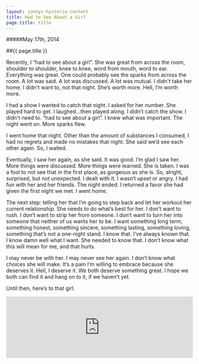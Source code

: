 ```yaml
---
layout: jonnys-hysteria-content
title: Had to See About a Girl
page.title: title
---
```

#####May 17th, 2014

##{{ page.title }}

Recently, I “had to see about a girl”. She was great from across the room, shoulder to shoulder, knee to knee, word from mouth, word to ear. Everything was great. One could probably see the sparks from across the room. A lot was said. A lot was discussed. A lot was mutual. I didn't take her home. I didn't want to, not that night. She’s worth more. Hell, I’m worth more.

I had a show I wanted to catch that night. I asked for her number. She played hard to get. I laughed...then played along. I didn’t catch the show. I didn't need to. “had to see about a girl”. I knew what was important. The night went on. More sparks flew.

I went home that night. Other than the amount of substances I consumed, I had no regrets and made no mistakes that night. She said we’d see each other again. So, I waited.

Eventually, I saw her again, as she said. It was good. I’m glad I saw her. More things were discussed. More things were learned. She is taken. I was a fool to not see that in the first place, as gorgeous as she is. So, alright, surprised, but not unexpected. I dealt with it. I wasn’t upset or angry. I had fun with her and her friends. The night ended. I returned a favor she had given the first night we met. I went home.

The next step: telling her that I’m going to step back and let her workout her current relationship. She needs to do what’s best for her. I don’t want to rush. I don’t want to strip her from someone. I don’t want to turn her into someone that neither of us wants her to be. I want something long term, something honest, something sincere, something lasting, something loving, something that’s not a one-night stand. I know that. I’ve always known that. I know damn well what I want. She needed to know that. I don’t know what this will mean for me, and that hurts.

I may never be with her. I may never see her again. I don’t know what choices she will make. It’s a pain I’m willing to embrace because she deserves it. Hell, I deserve it. We both deserve something great. I hope we both can find it and hang on to it, if we haven’t yet.

Until then, here’s to that girl.


<iframe width="100%" height="166" scrolling="no" frameborder="no" src="https://w.soundcloud.com/player/?url=https%3A//api.soundcloud.com/tracks/127785661&amp;color=00aabb&amp;auto_play=false&amp;hide_related=false&amp;show_artwork=false"></iframe>
